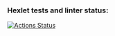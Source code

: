 ### Hexlet tests and linter status:
[![Actions Status](https://github.com/Mirrasol/python-project-50/actions/workflows/hexlet-check.yml/badge.svg)](https://github.com/Mirrasol/python-project-50/actions)